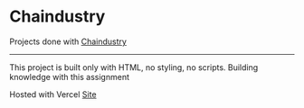 # Chaindustry
Projects done with [Chaindustry](https://chaindustry.io)

---
This project is built only with HTML, no styling, no scripts.
Building knowledge with this assignment

Hosted with Vercel
[Site](https://chaindustry.vercel.app/)
